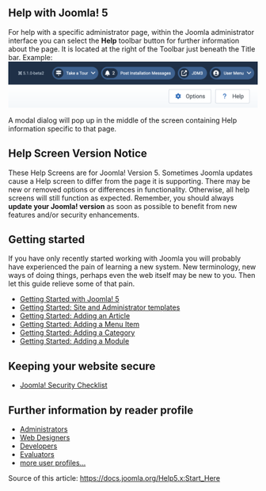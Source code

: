 <!-- Filename: Help5.x:Start_Here / Display title: Start Here -->

## Help with Joomla! 5

For help with a specific administrator page, within the Joomla
administrator interface you can select the **Help** toolbar button for
further information about the page. It is located at the right of the
Toolbar just beneath the Title bar. Example:
![help toolbar](../../../images/en/help-screens/start-here-top-bars.png "Help Toolbar")

A modal dialog will pop up in the middle of the screen containing Help
information specific to that page.

## Help Screen Version Notice

These Help Screens are for Joomla! Version 5. Sometimes Joomla updates
cause a Help screen to differ from the page it is supporting. There may
be new or removed options or differences in functionality. Otherwise,
all help screens will still function as expected. Remember, you should
always **update your Joomla! version** as soon as possible to benefit
from new features and/or security enhancements.

## Getting started

If you have only recently started working with Joomla you will probably
have experienced the pain of learning a new system. New terminology, new
ways of doing things, perhaps even the web itself may be new to you.
Then let this guide relieve some of that pain.

- [Getting Started with Joomla! 5](https://docs.joomla.org/Special:MyLanguage/J5.x:Getting_Started_with_Joomla!/en)
- [Getting Started: Site and Administrator templates](https://docs.joomla.org/Special:MyLanguage/J5.x:Getting_Started:_Site_and_Administrator_templates/en)
- [Getting Started: Adding an Article](https://docs.joomla.org/Special:MyLanguage/J5.x:Getting_Started:_Adding_an_Article/en)
- [Getting Started: Adding a Menu Item](https://docs.joomla.org/Special:MyLanguage/J5.x:Getting_Started:_Adding_a_Menu_Item/en")
- [Getting Started: Adding a Category](https://docs.joomla.org/Special:MyLanguage/J5.x:Getting_Started:_Adding_a_Category/en)
- [Getting Started: Adding a Module](https://docs.joomla.org/Special:MyLanguage/J5.x:Getting_Started:_Adding_a_Module/en)

## Keeping your website secure

- [Joomla! Security Checklist](https://docs.joomla.org/Security_Checklist/en)

## Further information by reader profile

- [Administrators](https://docs.joomla.org/Special:MyLanguage/Portal:Administrators/en)
- [Web Designers](https://docs.joomla.org/Special:MyLanguage/Web_designers/en)
- [Developers](https://docs.joomla.org/Special:MyLanguage/Portal:Developers/en)
- [Evaluators](https://docs.joomla.org/Special:MyLanguage/Evaluators/en)
- [more user profiles...](https://docs.joomla.org/Special:MyLanguage/Start_here/en)

Source of this article: https://docs.joomla.org/Help5.x:Start_Here
